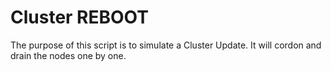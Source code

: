 # Cluster REBOOT
The purpose of this script is to simulate a Cluster Update. It will cordon and drain the nodes one by one. 